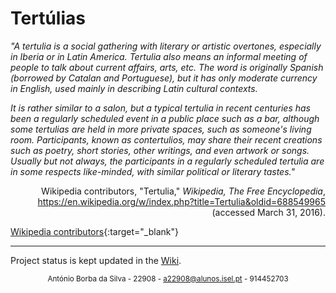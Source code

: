 # Tertúlias
*"A tertulia is a social gathering with literary or artistic overtones, especially in Iberia or in Latin America. Tertulia also means an informal meeting of people to talk about current affairs, arts, etc. The word is originally Spanish (borrowed by Catalan and Portuguese), but it has only moderate currency in English, used mainly in describing Latin cultural contexts.*

*It is rather similar to a salon, but a typical tertulia in recent centuries has been a regularly scheduled event in a public place such as a bar, although some tertulias are held in more private spaces, such as someone's living room. Participants, known as contertulios, may share their recent creations such as poetry, short stories, other writings, and even artwork or songs. Usually but not always, the participants in a regularly scheduled tertulia are in some respects like-minded, with similar political or literary tastes."*

<p align="right">Wikipedia contributors, "Tertulia," <em>Wikipedia, The Free Encyclopedia</em>, <a href="https://en.wikipedia.org/w/index.php?title=Tertulia&oldid=688549965" target="_blank">https://en.wikipedia.org/w/index.php?title=Tertulia&oldid=688549965</a> (accessed March 31, 2016).</p>

[Wikipedia contributors](https://en.wikipedia.org/w/index.php?title=Tertulia&oldid=688549965){:target="_blank"}

---

Project status is kept updated in the [Wiki](https://github.com/isel-leic-ps/s1516v-tertulia/wiki).

<p align="center"><small>António Borba da Silva - 22908 - <a href="mailto:a22908@alunos.isel.pt" target="_blank">a22908@alunos.isel.pt</a> - 914452703</small></p>
